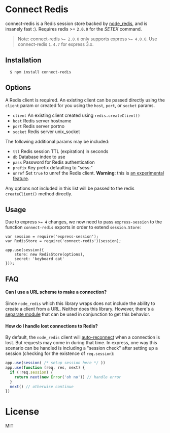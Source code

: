 # Connect Redis

connect-redis is a Redis session store backed by [node_redis](http://github.com/mranney/node_redis), and is insanely fast :). Requires redis >= `2.0.0` for the _SETEX_ command.

> Note: connect-redis `>= 2.0.0` only supports express `>= 4.0.0`. Use connect-redis `1.4.7` for express 3.x.

## Installation

	  $ npm install connect-redis

## Options

  A Redis client is required.  An existing client can be passed directly using the `client` param or created for you using the `host`, `port`, or `socket` params.
  - `client` An existing client created using `redis.createClient()`
  - `host` Redis server hostname
  - `port` Redis server portno
  - `socket` Redis server unix_socket

The following additional params may be included:

  - `ttl` Redis session TTL (expiration) in seconds
  - `db` Database index to use
  - `pass` Password for Redis authentication
  - `prefix` Key prefix defaulting to "sess:"
  - `unref` Set `true` to unref the Redis client. **Warning**: this is [an experimental feature](https://github.com/mranney/node_redis#clientunref).

Any options not included in this list will be passed to the redis `createClient()` method directly.

## Usage

Due to express `>= 4` changes, we now need to pass `express-session` to the function `connect-redis` exports in order to extend `session.Store`:

    var session = require('express-session');
    var RedisStore = require('connect-redis')(session);

    app.use(session({
        store: new RedisStore(options),
        secret: 'keyboard cat'
    }));
    
## FAQ

#### Can I use a URL scheme to make a connection?

Since `node_redis` which this library wraps does not include the ability to create a client from a URL.  Neither does this library.  However, there's a [separate module](https://github.com/ddollar/redis-url) that can be used in conjunction to get this behavior.

#### How do I handle lost connections to Redis?

By default, the `node_redis` client will [auto-reconnect](https://github.com/mranney/node_redis#overloading) when a connection is lost.  But requests may come in during that time. In express, one way this scenario can be handled is including a "session check" after setting up a session (checking for the existence of `req.session`):

```js
app.use(session( /* setup session here */ ))
app.use(function (req, res, next) {
  if (!req.session) {
    return next(new Error('oh no')) // handle error
  }
  next() // otherwise continue
})
```

# License

  MIT
